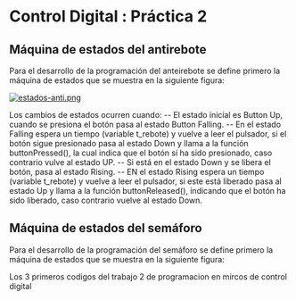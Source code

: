 # Control Digital : Práctica 2 

## Máquina de estados del antirebote
Para el desarrollo de la programación del anteirebote se define primero la máquina de estados que se muestra en la siguiente figura:

[![estados-anti.png](https://i.postimg.cc/CKBRGvnB/estados-anti.png)](https://postimg.cc/DWhfFPgn)

Los cambios de estados ocurren cuando:
-- El estado inicial es Button Up, cuando se presiona el botón pasa al estado Button Falling.
-- En el estado Falling espera un tiempo (variable t_rebote) y vuelve a leer el pulsador, si el botón sigue presionado pasa al estado Down y llama a la función buttonPressed(), la cual indica que el botón sí ha sido presionado, caso contrario vulve al estado UP.
-- Si está en el estado Down y se libera el botón, pasa al estado Rising.
-- EN el estado Rising espera un tiempo (variable t_rebote) y vuelve a leer el pulsador, si este está liberado pasa al estado Up y llama a la función buttonReleased(), indicando que el botón ha sido liberado, caso contrario vuelve al estado Down.

## Máquina de estados del semáforo
Para el desarrollo de la programación del semáforo se define primero la máquina de estados que se muestra en la siguiente figura:

Los 3 primeros codigos del trabajo 2 de programacion en mircos de control digital
